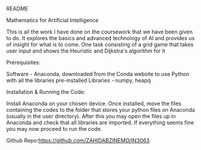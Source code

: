 README

Mathematics for Artificial Intelligence

This is all the work I have done on the coursework that we have been given to do. It explores the basics and advanced technology of AI and provides us of insight for what is to come. 
One task consisting of a grid game that takes user input and shows the Heuristic and Dijkstra's algorithm for it

Prerequisites:

Software - Anaconda, downloaded from the Conda website to use Python with all the libraries pre-installed
Libraries - numpy, heapq

Installation & Running the Code:

Install Anaconda on your chosen device. Once installed, move the files containing the codes to the folder that stores your python files on Anaconda (usually in the user directory). 
After this you may open the files up in Anaconda and check that all libraries are imported. If everything seems fine you may now proceed to run the code.

Github Repo:https://github.com/ZAHIDABZINEMO/IN3063
